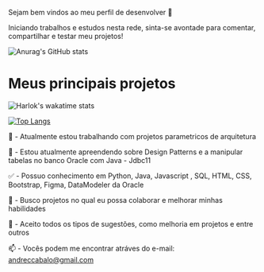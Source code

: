 Sejam bem vindos ao meu perfil de desenvolver 👋

Iniciando trabalhos e estudos nesta rede, sinta-se avontade para comentar, compartilhar e testar meu projetos!


![Anurag's GitHub stats](https://github-readme-stats.vercel.app/api?username=andrecabalo\&bg_color=55,0c5f7a,bf0d4f\&title_color=fff\&text_color=fff\&ring_color=2ff57e)

# Meus principais projetos

![Harlok's wakatime stats](https://github-readme-stats.vercel.app/api/wakatime?username=andrecabalo\&layout=compact&bg_color=50,0c5f7a,bf0d4f\&title_color=fff\&text_color=fff)

[![Top Langs](https://github-readme-stats.vercel.app/api/top-langs/?username=andrecabalo&layout=donut\&bg_color=15,0c5f7a,bf0d4f\&title_color=fff\&text_color=fff)](https://github.com/andrecabalo/github-readme-stats)


📰 - Atualmente estou trabalhando com projetos parametricos de arquitetura

🌱 - Estou atualmente apreendendo sobre Design Patterns e a manipular tabelas no banco Oracle com Java - Jdbc11

✅ - Possuo conhecimento em Python, Java, Javascript , SQL, HTML, CSS, Bootstrap, Figma, DataModeler da Oracle

🔭 - Busco projetos no qual eu possa colaborar e melhorar minhas habilidades

💬 - Aceito todos os tipos de sugestões, como melhoria em projetos e entre outros

📫 - Vocês podem me encontrar atráves do e-mail: andreccabalo@gmail.com





<!--
**AndreCabalo/AndreCabalo** is a ✨ _special_ ✨ repository because its `README.md` (this file) appears on your GitHub profile.

Here are some ideas to get you started:

- 🔭 I’m currently working on ...
- 🌱 I’m currently learning ...
- 👯 I’m looking to collaborate on ...
- 🤔 I’m looking for help with ...
- 💬 Ask me about ...
- 📫 How to reach me: ...
- 😄 Pronouns: ...
- ⚡ Fun fact: ...
-->

